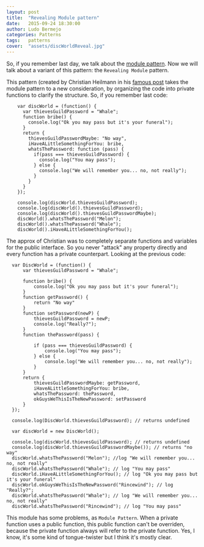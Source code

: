```yaml
---
layout: post
title:  "Revealing Module pattern"
date:   2015-09-24 18:30:00
author: Ludo Bermejo
categories: Patterns 
tags:	patterns 
cover:  "assets/discWorldReveal.jpg"
---
```


So, if you remember last day, we talk about the [module pattern](http://dev.ludobermejo.es/patterns/2015/09/21/module-pattern.html). Now we will talk about a variant of this pattern: the `Revealing Module` pattern.
  
This pattern (created by Christian Heilmann in his [famous post](http://christianheilmann.com/2007/08/22/again-with-the-module-pattern-reveal-something-to-the-world/) takes the module pattern to a new consideration, by organizing the code into private functions to clarify the structure. So, if you remember last code:


        var discWorld = (function() {
          var thievesGuildPassword = "Whale";
          function bribe() {
            console.log("Ok you may pass but it's your funeral");
          }
          return {
            thievesGuildPasswordMaybe: "No way",
            iHaveALittleSomethingForYou: bribe,
            whatsThePassword: function (pass) {
              if(pass === thievesGuildPassword) {
                console.log("You may pass");
              } else {
                console.log("We will remember you... no, not really");
              }
            }
          }
        });
        
        console.log(discWorld.thievesGuildPassword);
        console.log(discWorld().thievesGuildPassword);
        console.log(discWorld().thievesGuildPasswordMaybe);
        discWorld().whatsThePassword("Melon");
        discWorld().whatsThePassword("Whale");
        discWorld().iHaveALittleSomethingForYou();
  
The approx of Christian was to completely separate functions and variables for the public interface. So you never "attack" any property directly and every function has a private counterpart. Looking at the previous code:
         
         
      var DiscWorld = (function() {
          var thievesGuildPassword = "Whale";

          function bribe() {
              console.log("Ok you may pass but it's your funeral");
          }
          function getPassword() {
              return "No way"
          }
          function setPassword(newP) {
              thievesGuildPassword = newP;
              console.log("Really?");
          }
          function thePassword(pass) {

              if (pass === thievesGuildPassword) {
                  console.log("You may pass");
              } else {
                  console.log("We will remember you... no, not really");
              }
          }
          return {
              thievesGuildPasswordMaybe: getPassword,
              iHaveALittleSomethingForYou: bribe,
              whatsThePassword: thePassword,
              okGuysWeThisIsTheNewPassword: setPassword
          }
      });

      console.log(DiscWorld.thievesGuildPassword); // returns undefined

      var discWorld = new DiscWorld();

      console.log(discWorld.thievesGuildPassword); // returns undefined
      console.log(discWorld.thievesGuildPasswordMaybe()); // returns "no way"
      discWorld.whatsThePassword("Melon"); //log "We will remember you... no, not really"
      discWorld.whatsThePassword("Whale"); // log "You may pass"  
      discWorld.iHaveALittleSomethingForYou(); // log "Ok you may pass but it's your funeral"
      discWorld.okGuysWeThisIsTheNewPassword("Rincewind"); // log "Really?";
      discWorld.whatsThePassword("Whale"); // log "We will remember you... no, not really"
      discWorld.whatsThePassword("Rincewind"); // log "You may pass"
      
This module has some problems, as `Module Pattern`. When a private function uses a public function, this public function can't be overriden, because the private function always will refer to the private function. Yes, I know, it's some kind of tongue-twister but I think it's mostly clear.